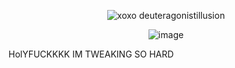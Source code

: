 <div align="center"> 

![xoxo deuteragonistillusion](https://komarev.com/ghpvc/?username=your-shallbepurged) 
</div>


<div align="center">

![image](https://github.com/user-attachments/assets/70b7fcd4-0f50-4320-a95f-bb9e50c33e38)
</div>
HolYFUCKKKK IM TWEAKING SO HARD

